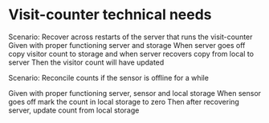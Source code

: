 
# Visit-counter technical needs

Scenario: Recover across restarts of the server
that runs the visit-counter
  Given with proper functioning server and storage
  When server goes off copy visitor count to storage
  and when server recovers copy from local to server
  Then the visitor count will have updated

Scenario: Reconcile counts if the sensor is offline for a while

  Given with proper functioning server, sensor and local storage
  When sensor goes off mark the count in local storage to zero
  Then after recovering server, update count from local storage
